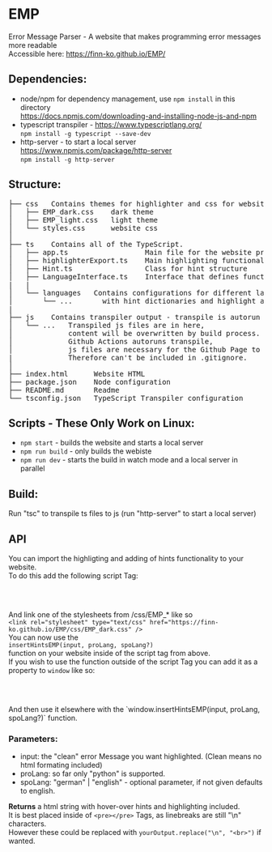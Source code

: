 # EMP

Error Message Parser - A website that makes programming error messages more readable  
Accessible here: https://finn-ko.github.io/EMP/  

## Dependencies:

- node/npm for dependency management, use `npm install` in this directory  
  https://docs.npmjs.com/downloading-and-installing-node-js-and-npm    
- typescript transpiler - https://www.typescriptlang.org/  
  `npm install -g typescript --save-dev`   
- http-server - to start a local server https://www.npmjs.com/package/http-server  
  `npm install -g http-server`  
  
## Structure:  

<pre>
├── css   Contains themes for highlighter and css for website.
│   ├── EMP_dark.css    dark theme
│   ├── EMP_light.css   light theme
│   └── styles.css      website css
│
├── ts    Contains all of the TypeScript.
│   ├── app.ts                  Main file for the website providing its functionality.
│   ├── highlighterExport.ts    Main highlighting functionality which can be imported for API
│   ├── Hint.ts                 Class for hint structure
│   ├── LanguageInterface.ts    Interface that defines functionalities for programming languages
|   |
│   └── languages   Contains configurations for different languages
│       └── ...		  with hint dictionaries and highlight algos.
|
├── js    Contains transpiler output - transpile is autorun on commit
│   └── ...   Transpiled js files are in here,
│             content will be overwritten by build process.
│             Github Actions autoruns transpile,
│             js files are necessary for the Github Page to work.
|             Therefore can't be included in .gitignore.
│
├── index.html      Website HTML
├── package.json    Node configuration
├── README.md       Readme
└── tsconfig.json   TypeScript Transpiler configuration
</pre>
  
## Scripts - These Only Work on Linux:

- `npm start` - builds the website and starts a local server  
- `npm run build` - only builds the webiste  
- `npm run dev` - starts the build in watch mode and a local server in parallel

## Build:
 
Run "tsc" to transpile ts files to js
(run "http-server" to start a local server)  
  
## API  
  
You can import the highligting and adding of hints functionality to your website.  
To do this add the following script Tag:  
<pre>
<script type="module"> 
import insertHintsEMP from 'https://finn-ko.github.io/EMP/js/highlighterExport.js'; 
</script>
</pre>
  
And link one of the stylesheets from /css/EMP_* like so  
`<link rel="stylesheet" type="text/css" href="https://finn-ko.github.io/EMP/css/EMP_dark.css" />`   
You can now use the  
`insertHintsEMP(input, proLang, spoLang?)`  
function on your website inside of the script tag from above.  
If you wish to use the function outside of the script Tag you can add it as a property to `window` like so:  
<pre>
<script type="module">
import insertHintsEMP from 'https://finn-ko.github.io/EMP/js/highlighterExport.js';
window.insertHintsEMP = insertHintsEMP;
</script>  
</pre>
And then use it elsewhere with the  
`window.insertHintsEMP(input, proLang, spoLang?)`  
function.  
  
### Parameters:  
- input: the "clean" error Message you want highlighted. (Clean means no html formating included)  
- proLang: so far only "python" is supported.  
- spoLang: "german" | "english" - optional parameter, if not given defaults to english.
  
**Returns** a html string with hover-over hints and highlighting included.  
It is best placed inside of `<pre></pre>` Tags, as linebreaks are still "\n" characters.  
However these could be replaced with `yourOutput.replace("\n", "<br>")` if wanted. 

